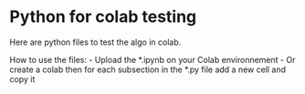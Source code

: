 # Python for colab testing

Here are python files to test the algo in colab.

How to use the files:
    - Upload the *.ipynb on your Colab environnement
    - Or create a colab then for each subsection in the *.py file add a new cell and copy it
